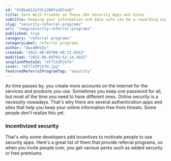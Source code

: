 ```yaml
---
id: "610ba612a7d11200fa187a10"
title: Earn With Friends on These 20+ Security Apps and Sites
subtitle: Keeping your information and data safe can be a rewarding experience.
slug: "security-referral-programs"
url: "/mag/security-referral-programs"
published: true
category: "referral programs"
categoryLabel: referral programs
author: "Owc4NhV2y"
created: "2021-08-05T08:49:22.955Z"
modified: "2022-06-09T03:52:14.265Z"
unsplashPhotoId: "mT7lXZPjk7U"
cover: "mT7lXZPjk7U.jpg"
featuredReferralProgramTag: "security"
---
```

As time passes by, you create more accounts on the internet for the services and products you use. Sometimes you keep one password for all, but most of the time you need to have different ones. Online security is a necessity nowadays. That's why there are several authentication apps and sites that help you keep your online information free from threats. Some people don't realize this yet.

### **Incentivized security**

That's why some developers add incentives to motivate people to use security apps. Here's a great list of them that provide referral programs, so when you invite people over, you get various perks such as added security or free premiums.